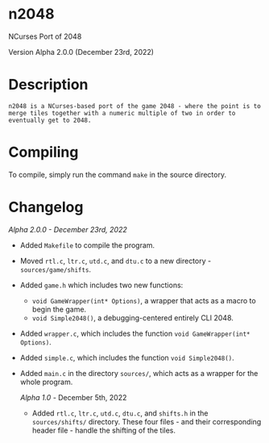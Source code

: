 # n2048
NCurses Port of 2048

Version Alpha 2.0.0 (December 23rd, 2022)

# Description
	n2048 is a NCurses-based port of the game 2048 - where the point is to merge tiles together with a numeric multiple of two in order to eventually get to 2048.

# Compiling
  To compile, simply run the command ``make`` in the source directory.

# Changelog
	
  *Alpha 2.0.0 - December 23rd, 2022*
  - Added ``Makefile`` to compile the program.
  - Moved ``rtl.c``, ``ltr.c``, ``utd.c``, and ``dtu.c`` to a new directory - ``sources/game/shifts``.
  - Added ``game.h`` which includes two new functions:
    - ``void GameWrapper(int* Options)``, a wrapper that acts as a macro to begin the game.
    - ``void Simple2048()``, a debugging-centered entirely CLI 2048.
  - Added ``wrapper.c``, which includes the function ``void GameWrapper(int* Options)``.
  - Added ``simple.c``, which includes the function ``void Simple2048()``.
  - Added ``main.c`` in the directory ``sources/``, which acts as a wrapper for the whole program.


	*Alpha 1.0* - December 5th, 2022
	- Added ``rtl.c``, ``ltr.c``, ``utd.c``, ``dtu.c``, and ``shifts.h`` in the ``sources/shifts/`` directory. These four files - and their corresponding header file - handle the shifting of the tiles.
